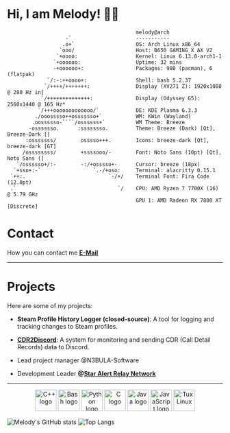 # Hi, I am Melody! 🏳️‍⚧️ 

```text
                                          melody@arch
                   -`                     -----------
                  .o+`                    OS: Arch Linux x86_64
                 `ooo/                    Host: B650 GAMING X AX V2
                `+oooo:                   Kernel: Linux 6.13.8-arch1-1
               `+oooooo:                  Uptime: 32 mins
               -+oooooo+:                 Packages: 980 (pacman), 6 (flatpak)
             `/:-:++oooo+:                Shell: bash 5.2.37
            `/++++/+++++++:               Display (XV271 Z): 1920x1080 @ 280 Hz in]
           `/++++++++++++++:              Display (Odyssey G5): 2560x1440 @ 165 Hz*
          `/+++ooooooooooooo/`            DE: KDE Plasma 6.3.3
         ./ooosssso++osssssso+`           WM: KWin (Wayland)
        .oossssso-````/ossssss+`          WM Theme: Breeze
       -osssssso.      :ssssssso.         Theme: Breeze (Dark) [Qt], Breeze-Dark []
      :osssssss/        osssso+++.        Icons: breeze-dark [Qt], breeze-dark [GT]
     /ossssssss/        +ssssooo/-        Font: Noto Sans (10pt) [Qt], Noto Sans (]
   `/ossssso+/:-        -:/+osssso+-      Cursor: breeze (18px)
  `+sso+:-`                 `.-/+oso:     Terminal: alacritty 0.15.1
 `++:.                           `-/+/    Terminal Font: Fira Code (12.0pt)
 .`                                 `/    CPU: AMD Ryzen 7 7700X (16) @ 5.79 GHz
                                          GPU 1: AMD Radeon RX 7800 XT [Discrete]

```

# Contact

How you can contact me
**[E-Mail](mailto:melodyrockls@proton.me)**

---

# Projects

Here are some of my projects:

- **Steam Profile History Logger (closed-source)**: A tool for logging and tracking changes to Steam profiles.
- **[CDR2Discord](https://github.com/M310DYR0CKS/CDR2Discord)**: A system for monitoring and sending CDR (Call Detail Records) data to Discord.


- Lead project manager @N3BULA-Software
- Development Leader **@[Star Alert Relay Network](https://www.youtube.com/watch?v=GaAUS0GsG_M)**

---



<p align="center">
<img src="https://upload.wikimedia.org/wikipedia/commons/1/18/ISO_C%2B%2B_Logo.svg" alt="C++ logo" width="50" height="50">
<img src="https://upload.wikimedia.org/wikipedia/commons/thumb/4/4b/Bash_Logo_Colored.svg/512px-Bash_Logo_Colored.svg.png?20180723054350" alt="Bash logo" width="50" height="50">
<img src="https::star://upload.wikimedia.org/wikipedia/commons/c/c3/Python-logo-notext.svg" alt="Python logo" width="50" height="50">
<img src="https://upload.wikimedia.org/wikipedia/commons/1/19/C_Logo.png" alt="C logo" width="50" height="50">
<img src="https://img.icons8.com/color/512/java-coffee-cup-logo.png" alt="Java logo" width="50" height="50">
<img src="https://upload.wikimedia.org/wikipedia/commons/thumb/6/6a/JavaScript-logo.png/600px-JavaScript-logo.png" alt="JavaScript logo" width="50" height="50">
<img src="https://upload.wikimedia.org/wikipedia/commons/thumb/3/35/Tux.svg/1200px-Tux.svg.png" alt="Tux Linux" width="50" height="50">

![Melody's GitHub stats](https://github-readme-stats.vercel.app/api?username=M310DYR0CKS&show_icons=true&theme=radical) ![Top Langs](https://github-readme-stats.vercel.app/api/top-langs/?username=M310DYR0CKS&layout=compact&theme=radical)






